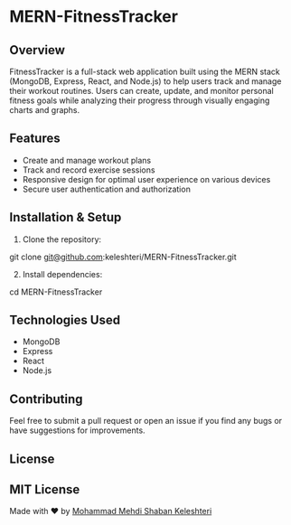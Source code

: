 # MERN-FitnessTracker

## Overview

FitnessTracker is a full-stack web application built using the MERN stack (MongoDB, Express, React, and Node.js) to help users track and manage their workout routines. Users can create, update, and monitor personal fitness goals while analyzing their progress through visually engaging charts and graphs.

## Features

- Create and manage workout plans
- Track and record exercise sessions
- Responsive design for optimal user experience on various devices
- Secure user authentication and authorization

## Installation & Setup

1. Clone the repository:

git clone git@github.com:keleshteri/MERN-FitnessTracker.git

2. Install dependencies:

cd MERN-FitnessTracker

## Technologies Used

- MongoDB
- Express
- React
- Node.js

## Contributing

Feel free to submit a pull request or open an issue if you find any bugs or have suggestions for improvements.

## License

MIT License
---
Made with ❤️ by [Mohammad Mehdi Shaban Keleshteri](https://github.com/keleshteri)